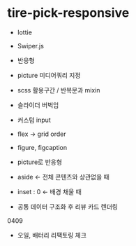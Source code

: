 # tire-pick-responsive

- lottie
- Swiper.js
- 반응형

- picture 미디어쿼리 지정
- scss 활용구간 / 반복문과 mixin
- 슬라이더 버벅임
- 커스텀 input
- flex -> grid order
- figure, figcaption
- picture로 반응형
- aside <- 전체 콘텐츠와 상관없을 때
- inset : 0 <- 배경 채울 때

- 공통 데이터 구조화 후 리뷰 카드 렌더링

0409

- 오일, 배터리 리팩토링 체크
